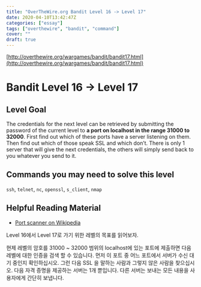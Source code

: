 ```yaml
---
title: "OverTheWire.org Bandit Level 16 -> Level 17"
date: 2020-04-10T13:42:47Z
categories: ["essay"]
tags: ["overthewire", "bandit", "command"]
cover: ""
draft: true
---
```


[http://overthewire.org/wargames/bandit/bandit17.html](http://overthewire.org/wargames/bandit/bandit17.html)

# Bandit Level 16 → Level 17

## Level Goal

The credentials for the next level can be retrieved by submitting the password of the current level to **a port on localhost in the range 31000 to 32000**. First find out which of these ports have a server listening on them. Then find out which of those speak SSL and which don’t. There is only 1 server that will give the next credentials, the others will simply send back to you whatever you send to it.

## Commands you may need to solve this level

`ssh`, `telnet`, `nc`, `openssl`, `s_client`, `nmap`

## Helpful Reading Material

-   [Port scanner on Wikipedia](http://en.wikipedia.org/wiki/Port_scanner)

Level 16에서 Level 17로 가기 위한 레벨의 목표를 읽어보자.

현제 레벨의 암호를 31000 ~ 32000 범위의 localhost에 있는 포트에 제출하면 다음 레벨에 대한 인증을 검색 할 수 있습니다. 먼저 이 포트 중 어느 포트에서 서버가 수신 대기 중인지 확인하십시오. 그런 다음 SSL 을 말하는 사람과 그렇지 않은 사람을 찾으십시오. 다음 자격 증명을 제공하는 서버는 1개 뿐입니다. 다른 서버는 보내는 모든 내용을 사용자에게 간단히 보냅니다.